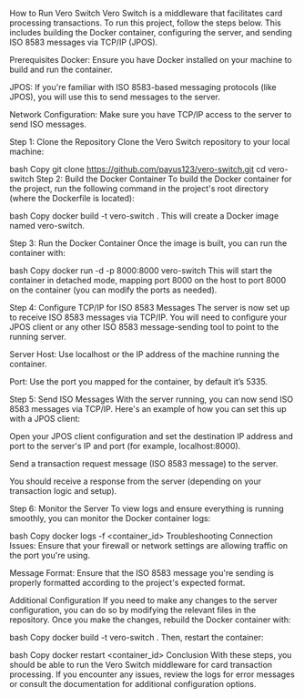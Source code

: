 How to Run Vero Switch
Vero Switch is a middleware that facilitates card processing transactions. To run this project, follow the steps below. This includes building the Docker container, configuring the server, and sending ISO 8583 messages via TCP/IP (JPOS).

Prerequisites
Docker: Ensure you have Docker installed on your machine to build and run the container.

JPOS: If you're familiar with ISO 8583-based messaging protocols (like JPOS), you will use this to send messages to the server.

Network Configuration: Make sure you have TCP/IP access to the server to send ISO messages.

Step 1: Clone the Repository
Clone the Vero Switch repository to your local machine:

bash
Copy
git clone https://github.com/payus123/vero-switch.git
cd vero-switch
Step 2: Build the Docker Container
To build the Docker container for the project, run the following command in the project's root directory (where the Dockerfile is located):

bash
Copy
docker build -t vero-switch .
This will create a Docker image named vero-switch.

Step 3: Run the Docker Container
Once the image is built, you can run the container with:

bash
Copy
docker run -d -p 8000:8000 vero-switch
This will start the container in detached mode, mapping port 8000 on the host to port 8000 on the container (you can modify the ports as needed).

Step 4: Configure TCP/IP for ISO 8583 Messages
The server is now set up to receive ISO 8583 messages via TCP/IP. You will need to configure your JPOS client or any other ISO 8583 message-sending tool to point to the running server.

Server Host: Use localhost or the IP address of the machine running the container.

Port: Use the port you mapped for the container, by default it’s 5335.

Step 5: Send ISO Messages
With the server running, you can now send ISO 8583 messages via TCP/IP. Here's an example of how you can set this up with a JPOS client:

Open your JPOS client configuration and set the destination IP address and port to the server's IP and port (for example, localhost:8000).

Send a transaction request message (ISO 8583 message) to the server.

You should receive a response from the server (depending on your transaction logic and setup).

Step 6: Monitor the Server
To view logs and ensure everything is running smoothly, you can monitor the Docker container logs:

bash
Copy
docker logs -f <container_id>
Troubleshooting
Connection Issues: Ensure that your firewall or network settings are allowing traffic on the port you're using.

Message Format: Ensure that the ISO 8583 message you're sending is properly formatted according to the project's expected format.

Additional Configuration
If you need to make any changes to the server configuration, you can do so by modifying the relevant files in the repository. Once you make the changes, rebuild the Docker container with:

bash
Copy
docker build -t vero-switch .
Then, restart the container:

bash
Copy
docker restart <container_id>
Conclusion
With these steps, you should be able to run the Vero Switch middleware for card transaction processing. If you encounter any issues, review the logs for error messages or consult the documentation for additional configuration options.

